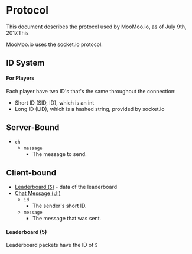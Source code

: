 # Protocol

This document describes the protocol used by MooMoo.io, as of July 9th, 2017.This

MooMoo.io uses the socket.io protocol.

## ID System

#### For Players

Each player have two ID's that's the same throughout the connection:

* Short ID (SID, ID), which is an int
* Long ID (LID), which is a hashed string, provided by socket.io

## Server-Bound 

* `ch`
  * `message`
    * The message to send.

## Client-bound

* [Leaderboard (`5`)](#leaderboard) - data of the leaderboard
* [Chat Message (`ch`)](#)
  * `id`
    * The sender's short ID.
  * `message`
    * The message that was sent.

#### Leaderboard (5)

Leaderboard packets have the ID of `5`

